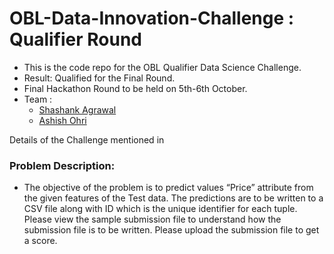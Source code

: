 # OBL-Data-Innovation-Challenge : Qualifier Round

* This is the code repo for the OBL Qualifier Data Science Challenge.
* Result: Qualified for the Final Round.
* Final Hackathon Round to be held on 5th-6th October.
* Team :
	* [Shashank Agrawal](https://github.com/iam-Shashank)
	* [Ashish Ohri](https://github.com/AshishOhri) 

Details of the Challenge mentioned in
### Problem Description:
* The objective of the problem is to predict values “Price” attribute from the given features of the Test data. The predictions are to be written to a CSV file along with ID which is the unique identifier for each tuple. Please view the sample submission file to understand how the submission file is to be written. Please upload the submission file to get a score.
<!--stackedit_data:
eyJoaXN0b3J5IjpbMjY2MzU2MjA3LDIxNTI4NDU4N119
-->